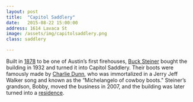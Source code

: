 ```yaml
---
layout: post
title:  "Capitol Saddlery"
date:   2015-08-22 15:00:00
address: 1614 Lavaca St
image: /assets/img/capitolsaddlery.png
class: saddlery

---
```

Built in [1878](http://looneylisting.com/wp-content/uploads/2012/10/1614-Lavaca-St-78701.jpg) to be one of Austin’s first firehouses, [Buck Steiner](https://tshaonline.org/handbook/online/articles/fstdp) bought the building in 1932 and turned it into Capitol Saddlery. Their boots were famously made by [Charlie Dunn](https://en.wikipedia.org/wiki/Charlie_Dunn), who was immortalized in a Jerry Jeff Walker song and known as the “Michelangelo of cowboy boots." Steiner’s grandson, Bobby, moved the business in 2007, and the building was later turned into a [residence](http://www.statesman.com/news/lifestyles/fashion-style/capitol-saddlery-first-firehouse-turns-venetian-pa/nRxHr/).
